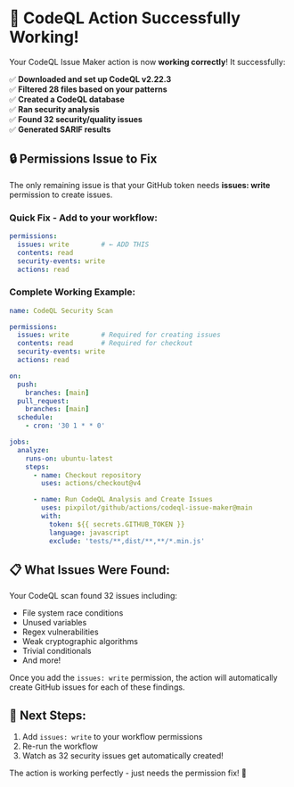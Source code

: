 # 🎉 CodeQL Action Successfully Working!

Your CodeQL Issue Maker action is now **working correctly**! It successfully:

✅ **Downloaded and set up CodeQL v2.22.3**  
✅ **Filtered 28 files based on your patterns**  
✅ **Created a CodeQL database**  
✅ **Ran security analysis**  
✅ **Found 32 security/quality issues**  
✅ **Generated SARIF results**  

## 🔒 Permissions Issue to Fix

The only remaining issue is that your GitHub token needs **issues: write** permission to create issues.

### Quick Fix - Add to your workflow:

```yaml
permissions:
  issues: write        # ← ADD THIS
  contents: read
  security-events: write
  actions: read
```

### Complete Working Example:

```yaml
name: CodeQL Security Scan

permissions:
  issues: write        # Required for creating issues
  contents: read       # Required for checkout
  security-events: write
  actions: read

on:
  push:
    branches: [main]
  pull_request:
    branches: [main]
  schedule:
    - cron: '30 1 * * 0'

jobs:
  analyze:
    runs-on: ubuntu-latest
    steps:
      - name: Checkout repository
        uses: actions/checkout@v4

      - name: Run CodeQL Analysis and Create Issues
        uses: pixpilot/github/actions/codeql-issue-maker@main
        with:
          token: ${{ secrets.GITHUB_TOKEN }}
          language: javascript
          exclude: 'tests/**,dist/**,**/*.min.js'
```

## 📋 What Issues Were Found:

Your CodeQL scan found 32 issues including:
- File system race conditions
- Unused variables  
- Regex vulnerabilities
- Weak cryptographic algorithms
- Trivial conditionals
- And more!

Once you add the `issues: write` permission, the action will automatically create GitHub issues for each of these findings.

## 🚀 Next Steps:

1. Add `issues: write` to your workflow permissions
2. Re-run the workflow
3. Watch as 32 security issues get automatically created! 

The action is working perfectly - just needs the permission fix! 🎯
